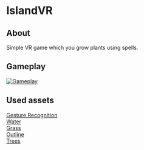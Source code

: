 # IslandVR
## About
Simple VR game which you grow plants using spells.</br>
## Gameplay
[![Gameplay](https://img.youtube.com/vi/X2GeLvAjFbc/0.jpg)](https://www.youtube.com/watch?v=X2GeLvAjFbc)
## Used assets 
[Gesture Recognition](https://github.com/Wandcaster/Praca-Dyplomowa)</br>
[Water](https://assetstore.unity.com/packages/vfx/shaders/urp-stylized-water-shader-proto-series-187485)</br>
[Grass](https://assetstore.unity.com/packages/vfx/shaders/brute-force-grass-shader-192388)</br>
[Outline](https://assetstore.unity.com/packages/tools/particles-effects/quick-outline-115488)</br>
[Trees](https://opengameart.org/content/low-poly-nature-pack-1)
